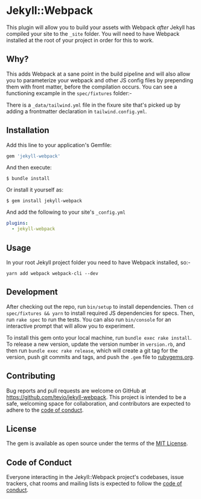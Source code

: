 # Jekyll::Webpack

This plugin will allow you to build your assets with Webpack _after_ Jekyll has compiled your site to the `_site` folder. You will need to have Webpack installed at the root of your project in order for this to work.

## Why?

This adds Webpack at a sane point in the build pipeline and will also allow you to parameterize your webpack and other JS config files by prepending them with front matter, before the compilation occurs. You can see a functioning excample in the `spec/fixtures` folder:-

There is a `_data/tailwind.yml` file in the fixure site that's picked up by adding a frontmatter declaration in `tailwind.config.yml`.


## Installation

Add this line to your application's Gemfile:

```ruby
gem 'jekyll-webpack'
```

And then execute:

    $ bundle install

Or install it yourself as:

    $ gem install jekyll-webpack

And add the following to your site's `_config.yml`

```yml
plugins:
  - jekyll-webpack
```

## Usage

In your root Jekyll project folder you need to have Webpack installed, so:-

`yarn add webpack webpack-cli --dev`

## Development

After checking out the repo, run `bin/setup` to install dependencies. Then `cd spec/fixtures && yarn` to install required JS dependencies for specs. Then, run `rake spec` to run the tests. You can also run `bin/console` for an interactive prompt that will allow you to experiment.

To install this gem onto your local machine, run `bundle exec rake install`. To release a new version, update the version number in `version.rb`, and then run `bundle exec rake release`, which will create a git tag for the version, push git commits and tags, and push the `.gem` file to [rubygems.org](https://rubygems.org).

## Contributing

Bug reports and pull requests are welcome on GitHub at https://github.com/tevio/jekyll-webpack. This project is intended to be a safe, welcoming space for collaboration, and contributors are expected to adhere to the [code of conduct](https://github.com/tevio/jekyll-webpack/blob/master/CODE_OF_CONDUCT.md).


## License

The gem is available as open source under the terms of the [MIT License](https://opensource.org/licenses/MIT).

## Code of Conduct

Everyone interacting in the Jekyll::Webpack project's codebases, issue trackers, chat rooms and mailing lists is expected to follow the [code of conduct](https://github.com/[USERNAME]/jekyll-webpack/blob/master/CODE_OF_CONDUCT.md).
